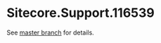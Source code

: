 # Sitecore.Support.116539

See [master branch](https://github.com/sitecoresupport/Sitecore.Support.116539) for details.
